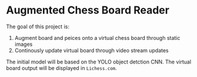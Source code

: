 # Augmented Chess Board Reader

The goal of this project is:

1. Augment board and peices onto a virtual chess board through static images
2. Continously update virtual board through video stream updates

The initial model will be based on the YOLO object detction CNN. The virtual board output will be displayed in `Lichess.com`.
